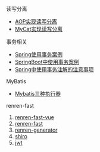 读写分离

- [AOP实现读写分离](./multiple-data-sources/mybatis-master-slave)
- [MyCat实现读写分离](./multiple-data-sources/mycat-mybatis-master-slave)

事务相关

- [Spring使用事务案例](./transaction/annotation-ssm)
- [SpringBoot中使用事务案例](./transaction/boot)
- [Spring中使用事务注解的注意事项](./transaction/@Transactional)

MyBatis

- [Mybatis三种执行器](./mybatis/executor)

renren-fast

1. [renren-fast-vue](./renren-fast/renren-fast-vue)
2. [renren-fast](./renren-fast/renren-fast)
3. [renren-generator](./renren-fast/renren-generator)
4. [shiro](./renren-fast/shiro)
5. [jwt](./renren-fast/jwt)